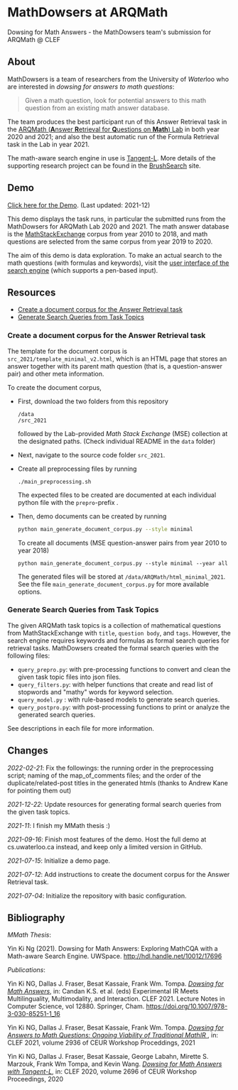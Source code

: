 # MathDowsers at ARQMath
Dowsing for Math Answers - the MathDowsers team's submission for ARQMath @ CLEF



## About

MathDowsers is a team of researchers from the University of *Water*loo who are interested in *dowsing for answers to math questions*:

>Given a math question, look for potential answers to this math question from an existing math answer database.

The team produces the best participant run of this Answer Retrieval task in the <a href="https://www.cs.rit.edu/~dprl/ARQMath/" target="_blank">ARQMath (**A**nswer **R**etrieval for **Q**uestions on **Math**) Lab</a> in both year 2020 and 2021; and also the best automatic run of the Formula Retrieval task in the Lab in year 2021.

The math-aware search engine in use is <a href="https://cs.uwaterloo.ca/brushsearch/tangent-l/" target="_blank">Tangent-L</a>. More details of the supporting research project can be found in the <a href="https://cs.uwaterloo.ca/brushsearch/" target="_blank">BrushSearch</a> site.



## Demo

<a href="https://cs.uwaterloo.ca/~yk2ng/MathDowsers-ARQMath/" target="_blank">Click here for the Demo</a>. (Last updated: 2021-12)

This demo displays the task runs, in particular the submitted runs from the MathDowsers for ARQMath Lab 2020 and 2021. The math answer database is the <a href="https://math.stackexchange.com/" target="_blank">MathStackExchange</a> corpus from year 2010 to 2018, and math questions are selected from the same corpus from year 2019 to 2020.

The aim of this demo is data exploration. To make an actual search to the math questions (with formulas and keywords), visit the <a href="http://mathbrush.cs.uwaterloo.ca/" target="_blank">user interface of the search engine</a> (which supports a pen-based input).



## Resources

- [Create a document corpus for the Answer Retrieval task](#resource_document_corpus)
- [Generate Search Queries from Task Topics](#resource_generate_queries)



### <a name="resource_document_corpus"></a>Create a document corpus for the Answer Retrieval task

The template for the document corpus is `src_2021/template_minimal_v2.html`, which is an HTML page that stores an answer together with its parent math question (that is, a question-answer pair) and other meta information.

To create the document corpus,


- First, download the two folders from this repository

  ```shell
  /data
  /src_2021
  ```

  followed by the Lab-provided *Math Stack Exchange* (MSE) collection at the designated paths. (Check individual README in the `data` folder)

- Next, navigate to the source code folder `src_2021`.

- Create all preprocessing files by running

  ```shell
  ./main_preprocessing.sh
  ```

  The expected files to be created are documented at each individual python file with the `prepro`-prefix .

- Then, demo documents can be created by running

  ```bash
  python main_generate_document_corpus.py --style minimal
  ```

  To create all documents (MSE question-answer pairs from year 2010 to year 2018)

  ```shell
  python main_generate_document_corpus.py --style minimal --year all
  ```

  The generated files will be stored at `/data/ARQMath/html_minimal_2021`. See the file `main_generate_document_corpus.py` for more available options.



### <a name="resource_generate_queries"></a>Generate Search Queries from Task Topics

The given ARQMath task topics is a collection of mathematical questions from MathStackExchange with ``title``, ``question body``, and ``tags``. However, the search engine requires keywords and formulas as formal search queries for retrieval tasks. MathDowsers created the formal search queries with the following files:

- ``query_prepro.py``: with pre-processing functions to convert and clean the given task topic files into json files. 
- ``query_filters.py``: with helper functions that create and read list of stopwords and "mathy" words for keyword selection.
- ``query_model.py`` : with rule-based models to generate search queries.
- ``query_postpro.py``: with post-processing functions to print or analyze the generated search queries. 

See descriptions in each file for more information.



## Changes

*2022-02-21*: Fix the followings: the running order in the preprocessing script; naming of the map_of_comments files; and the order of the duplicate/related-post titles in the generated htmls (thanks to Andrew Kane for pointing them out)

*2021-12-22*: Update resources for generating formal search queries from the given task topics.

*2021-11*: I finish my MMath thesis :)

*2021-09-16*: Finish most features of the demo. Host the full demo at cs.uwaterloo.ca instead, and keep only a limited version in GitHub.

*2021-07-15*: Initialize a demo page.

*2021-07-12*: Add instructions to create the document corpus for the Answer Retrieval task.

*2021-07-04*: Initialize the repository with basic configuration.



## Bibliography
*MMath Thesis*: 

Yin Ki Ng (2021). Dowsing for Math Answers: Exploring MathCQA with a Math-aware Search Engine. UWSpace. http://hdl.handle.net/10012/17696



*Publications*:

Yin Ki NG, Dallas J. Fraser, Besat Kassaie, Frank Wm. Tompa. <i><a href="https://link.springer.com/chapter/10.1007/978-3-030-85251-1_16">Dowsing for Math Answers</a></i>, in: Candan K.S. et al. (eds) Experimental IR Meets Multilinguality, Multimodality, and Interaction. CLEF 2021. Lecture Notes in Computer Science, vol 12880. Springer, Cham. https://doi.org/10.1007/978-3-030-85251-1_16

Yin Ki NG, Dallas J. Fraser, Besat Kassaie, Frank Wm. Tompa. <i><a href="http://ceur-ws.org/Vol-2936/paper-05.pdf" target="_blank"> Dowsing for Answers to Math Questions: Ongoing Viability of Traditional MathIR </a></i>, in: CLEF 2021, volume 2936 of CEUR Workshop Proceddings, 2021

Yin Ki NG, Dallas J. Fraser, Besat Kassaie, George Labahn, Mirette S. Marzouk, Frank Wm Tompa, and Kevin Wang. <i> <a href="http://ceur-ws.org/Vol-2696/paper_167.pdf" target="_blank">Dowsing for Math Answers with Tangent-L</a></i>, in: CLEF 2020, volume 2696 of CEUR Workshop Proceedings, 2020










